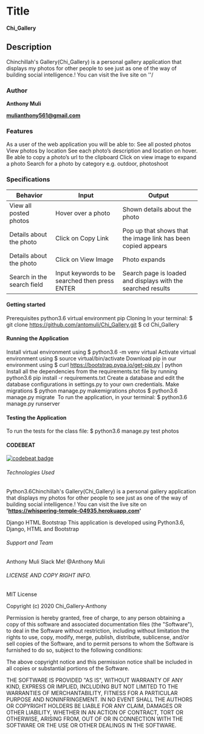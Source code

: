 # Title

**Chi_Gallery**

## Description 

Chinchillah's Gallery(Chi_Gallery) is a personal gallery application that displays my photos for other people to see just as one of the way of building social intelligence.! You can visit the live site on ''/ 

### Author 

**Anthony Muli**

**mulianthony561@gmail.com**

### Features 

As a user of the web application you will be able to: 
See all posted photos
View photos by location
See each photo’s description and location on hover.
Be able to copy a photo’s url to the clipboard
Click on view image to expand a photo
Search for a photo by category e.g. outdoor, photoshoot 

### Specifications 
| Behavior | Input | Output | 
| -------- | ----- | ------ |
| View all posted photos | Hover over a photo | Shown details about the photo 
| Details about the photo | Click on Copy Link | Pop up that shows that the image link has been copied appears | 
| Details about the photo | Click on View Image | Photo expands | 
| Search in the search field | Input keywords to be searched then press ENTER | Search page is loaded and displays with the searched results | 

#### Getting started 
Prerequisites 
python3.6
virtual environment
pip 
Cloning 
In your terminal: 
$ git clone https://github.com/antomuli/Chi_Gallery.git
$ cd Chi_Gallery

#### Running the Application 

Install virtual environment using $ python3.6 -m venv virtual
Activate virtual environment using $ source virtual/bin/activate
Download pip in our environment using $ curl https://bootstrap.pypa.io/get-pip.py | python
Install all the dependencies from the requirements.txt file by running python3.6 pip install -r requirements.txt
Create a database and edit the database configurations in settings.py to your own credentials.
Make migrations 
$ python manage.py makemigrations photos
$ python3.6 manage.py migrate 
 To run the application, in your terminal: 
$ python3.6 manage.py runserver

#### Testing the Application 

To run the tests for the class file: 
$ python3.6 manage.py test photos

#### CODEBEAT

[![codebeat badge](https://codebeat.co/badges/8dd34843-e158-4631-b105-fcffde89d879)](https://codebeat.co/projects/github-com-antomuli-chi_gallery-master)

###### Technologies Used 
Python3.6Chinchillah's Gallery(Chi_Gallery) is a personal gallery application that displays my photos for other people to see just as one of the way of building social intelligence.! You can visit the live site on **'https://whispering-temple-04935.herokuapp.com'** 

Django
HTML
Bootstrap 
This application is developed using Python3.6, Django, HTML and Bootstrap 

###### Support and Team 
Anthony Muli
Slack Me! @Anthony Muli 

###### LICENSE AND COPY RIGHT INFO.
MIT License

Copyright (c) 2020 Chi_Gallery-Anthony

Permission is hereby granted, free of charge, to any person obtaining a copy of this software and associated documentation files (the "Software"), 
to deal in the Software without restriction, including without limitation the rights to use, copy, modify, merge, publish, distribute, sublicense, 
and/or sell copies of the Software, and to permit persons to whom the Software is furnished to do so, subject to the following conditions:

The above copyright notice and this permission notice shall be included in all copies or substantial portions of the Software.

THE SOFTWARE IS PROVIDED "AS IS", WITHOUT WARRANTY OF ANY KIND, EXPRESS OR IMPLIED, INCLUDING BUT NOT LIMITED TO THE WARRANTIES OF MERCHANTABILITY, 
FITNESS FOR A PARTICULAR PURPOSE AND NONINFRINGEMENT. IN NO EVENT SHALL THE AUTHORS OR COPYRIGHT HOLDERS BE LIABLE FOR ANY CLAIM, DAMAGES OR OTHER LIABILITY, 
WHETHER IN AN ACTION OF CONTRACT, TORT OR OTHERWISE, ARISING FROM, OUT OF OR IN CONNECTION WITH THE SOFTWARE OR THE USE OR OTHER DEALINGS IN THE SOFTWARE.

